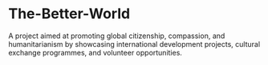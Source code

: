 # The-Better-World
A project aimed at promoting global citizenship, compassion, and humanitarianism by showcasing international development projects, cultural exchange programmes, and volunteer opportunities.
